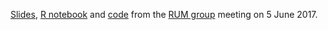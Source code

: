 [Slides](https://cdn.rawgit.com/rcatlord/talks/1b139d58/rumgroup/slides.html), [R notebook](https://cdn.rawgit.com/rcatlord/talks/f50171c9/rumgroup/notebook.nb.html) and [code](https://github.com/rcatlord/talks/blob/master/rumgroup/script.R) from the [RUM group](http://rumgroup.github.io/Home/) meeting on 5 June 2017.
